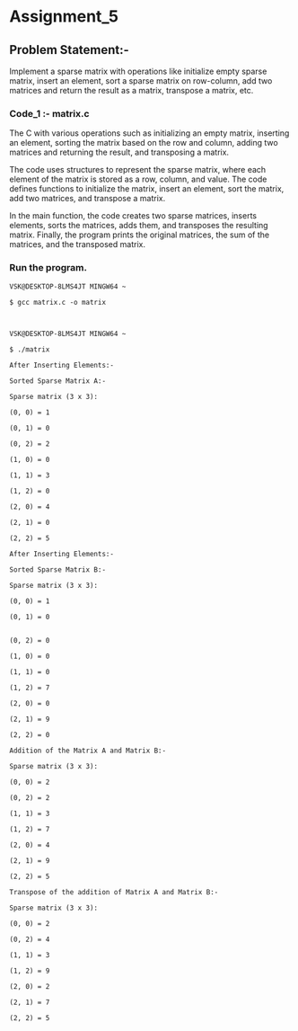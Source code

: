 
# Assignment_5

## Problem Statement:-

Implement a sparse matrix with operations like initialize empty sparse matrix, insert an element, sort a sparse matrix on row-column,
add two matrices and return the result as a matrix, transpose a matrix, etc. 

### Code_1 :- matrix.c

The C with various operations such as initializing an empty matrix, inserting an element, sorting the matrix based on the row and column, 
adding two matrices and returning the result, and transposing a matrix.

The code uses structures to represent the sparse matrix, where each element of the matrix is stored as a row, column, and value. The code
defines functions to initialize the matrix, insert an element, sort the matrix, add two matrices, and transpose a matrix.

In the main function, the code creates two sparse matrices, inserts elements, sorts the matrices, adds them, and transposes the resulting matrix. 
Finally, the program prints the original matrices, the sum of the matrices, and the transposed matrix.


### Run the program.

    VSK@DESKTOP-8LMS4JT MINGW64 ~

    $ gcc matrix.c -o matrix



    VSK@DESKTOP-8LMS4JT MINGW64 ~

    $ ./matrix

    After Inserting Elements:-

    Sorted Sparse Matrix A:-

    Sparse matrix (3 x 3):

    (0, 0) = 1

    (0, 1) = 0

    (0, 2) = 2

    (1, 0) = 0

    (1, 1) = 3

    (1, 2) = 0

    (2, 0) = 4

    (2, 1) = 0

    (2, 2) = 5

    After Inserting Elements:-

    Sorted Sparse Matrix B:-

    Sparse matrix (3 x 3):

    (0, 0) = 1

    (0, 1) = 0


    (0, 2) = 0

    (1, 0) = 0

    (1, 1) = 0

    (1, 2) = 7

    (2, 0) = 0

    (2, 1) = 9

    (2, 2) = 0

    Addition of the Matrix A and Matrix B:-

    Sparse matrix (3 x 3):

    (0, 0) = 2

    (0, 2) = 2

    (1, 1) = 3

    (1, 2) = 7

    (2, 0) = 4

    (2, 1) = 9

    (2, 2) = 5

    Transpose of the addition of Matrix A and Matrix B:-

    Sparse matrix (3 x 3):

    (0, 0) = 2

    (0, 2) = 4

    (1, 1) = 3

    (1, 2) = 9

    (2, 0) = 2

    (2, 1) = 7

    (2, 2) = 5


